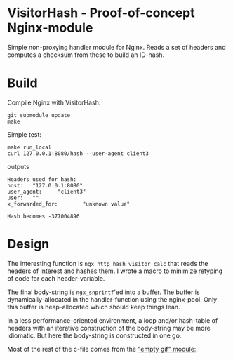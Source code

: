 
VisitorHash - Proof-of-concept Nginx-module
==============================

Simple non-proxying handler module for Nginx. Reads a set of headers and computes a checksum from these to build an ID-hash.

Build
=====

Compile Nginx with VisitorHash:
```
git submodule update
make
```

Simple test:
```
make run_local
curl 127.0.0.1:8080/hash --user-agent client3
```
outputs
```
Headers used for hash:
host:   "127.0.0.1:8080"
user_agent:     "client3"
user:   ""
x_forwarded_for:        "unknown value"

Hash becomes -377004896
```

Design
======

The interesting function is `ngx_http_hash_visitor_calc` that reads the headers of interest and hashes them. I wrote a macro to minimize retyping of code for each header-variable. 

The final body-string is `ngx_snprintf`'ed into a buffer. The buffer is dynamically-allocated in the handler-function using the nginx-pool. Only this buffer is heap-allocated which should keep things lean.

In a less performance-oriented environment, a loop and/or hash-table of headers with an iterative construction of the body-string may be more idiomatic. But here the body-string is constructed in one go.

Most of the rest of the c-file comes from the ["empty gif" module:](https://github.com/nginx/nginx/blob/f8a9d528df92c7634088e575e5c3d63a1d4ab8ea/src/http/modules/ngx_http_empty_gif_module.c).

